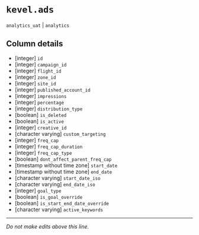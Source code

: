 # `kevel.ads`
`analytics_uat` | `analytics`

## Column details
* [integer]   `id`
* [integer]   `campaign_id`
* [integer]   `flight_id`
* [integer]   `zone_id`
* [integer]   `site_id`
* [integer]   `published_account_id`
* [integer]   `impressions`
* [integer]   `percentage`
* [integer]   `distribution_type`
* [boolean]   `is_deleted`
* [boolean]   `is_active`
* [integer]   `creative_id`
* [character varying] `custom_targeting`
* [integer]   `freq_cap`
* [integer]   `freq_cap_duration`
* [integer]   `freq_cap_type`
* [boolean]   `dont_affect_parent_freq_cap`
* [timestamp without time zone] `start_date`
* [timestamp without time zone] `end_date`
* [character varying] `start_date_iso`
* [character varying] `end_date_iso`
* [integer]   `goal_type`
* [boolean]   `is_goal_override`
* [boolean]   `is_start_end_date_override`
* [character varying] `active_keywords`

-------------------------------------------------------------------------------
*Do not make edits above this line.*
